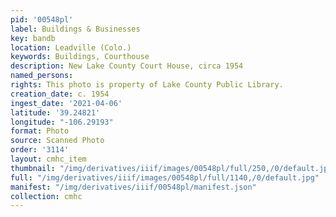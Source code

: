 ```yaml
---
pid: '00548pl'
label: Buildings & Businesses
key: bandb
location: Leadville (Colo.)
keywords: Buildings, Courthouse
description: New Lake County Court House, circa 1954
named_persons: 
rights: This photo is property of Lake County Public Library.
creation_date: c. 1954
ingest_date: '2021-04-06'
latitude: '39.24821'
longitude: "-106.29193"
format: Photo
source: Scanned Photo
order: '3114'
layout: cmhc_item
thumbnail: "/img/derivatives/iiif/images/00548pl/full/250,/0/default.jpg"
full: "/img/derivatives/iiif/images/00548pl/full/1140,/0/default.jpg"
manifest: "/img/derivatives/iiif/00548pl/manifest.json"
collection: cmhc
---
```

